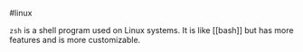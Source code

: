 #linux

`zsh` is a shell program used on Linux systems. It is like [[bash]] but has more features and is more customizable.